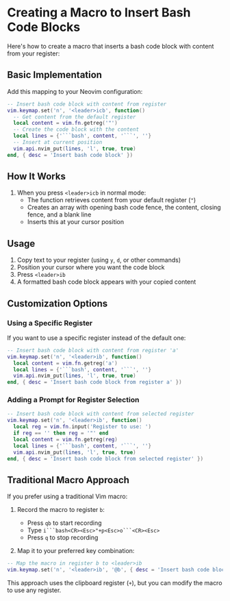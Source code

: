 # Creating a Macro to Insert Bash Code Blocks

Here's how to create a macro that inserts a bash code block with content from your register:

## Basic Implementation

Add this mapping to your Neovim configuration:

````lua path=lua/keymaps.lua mode=EDIT
-- Insert bash code block with content from register
vim.keymap.set('n', '<leader>icb', function()
  -- Get content from the default register
  local content = vim.fn.getreg('"')
  -- Create the code block with the content
  local lines = {'```bash', content, '```', ''}
  -- Insert at current position
  vim.api.nvim_put(lines, 'l', true, true)
end, { desc = 'Insert bash code block' })
````

## How It Works

1. When you press `<leader>icb` in normal mode:
   - The function retrieves content from your default register (`"`)
   - Creates an array with opening bash code fence, the content, closing fence, and a blank line
   - Inserts this at your cursor position

## Usage

1. Copy text to your register (using `y`, `d`, or other commands)
2. Position your cursor where you want the code block
3. Press `<leader>ib`
4. A formatted bash code block appears with your copied content

## Customization Options

### Using a Specific Register

If you want to use a specific register instead of the default one:

````lua path=lua/keymaps.lua mode=EDIT
-- Insert bash code block with content from register 'a'
vim.keymap.set('n', '<leader>ib', function()
  local content = vim.fn.getreg('a')
  local lines = {'```bash', content, '```', ''}
  vim.api.nvim_put(lines, 'l', true, true)
end, { desc = 'Insert bash code block from register a' })
````

### Adding a Prompt for Register Selection

````lua path=lua/keymaps.lua mode=EDIT
-- Insert bash code block with content from selected register
vim.keymap.set('n', '<leader>ib', function()
  local reg = vim.fn.input('Register to use: ')
  if reg == '' then reg = '"' end
  local content = vim.fn.getreg(reg)
  local lines = {'```bash', content, '```', ''}
  vim.api.nvim_put(lines, 'l', true, true)
end, { desc = 'Insert bash code block from selected register' })
````

## Traditional Macro Approach

If you prefer using a traditional Vim macro:

1. Record the macro to register `b`:
   - Press `qb` to start recording
   - Type `i```bash<CR><Esc>"+p<Esc>o```<CR><Esc>`
   - Press `q` to stop recording

2. Map it to your preferred key combination:

````lua path=lua/keymaps.lua mode=EDIT
-- Map the macro in register b to <leader>ib
vim.keymap.set('n', '<leader>ib', '@b', { desc = 'Insert bash code block (macro)' })
````

This approach uses the clipboard register (`+`), but you can modify the macro to use any register.



